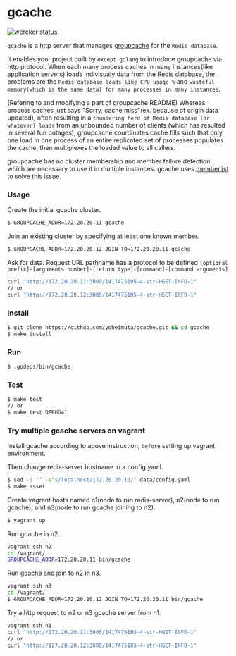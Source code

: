 # gcache

[![wercker status](https://app.wercker.com/status/1460654b98fc628d3697061b61281fea/m "wercker status")](https://app.wercker.com/project/bykey/1460654b98fc628d3697061b61281fea)

`gcache` is a http server that manages [groupcache](https://github.com/golang/groupcache) for the `Redis database`.

It enables your project built by `except golang` to introduce groupcache via http protocol. When each many process caches in many instances(like application servers) loads indivisualy data from the Redis database, the problems are the `Redis database loads like CPU usage %`  and `wasteful memory(which is the same data) for many processes in many instances`.

(Refering to and modifying a part of groupcache README) Whereas process caches just says "Sorry, cache miss"(ex. because of origin data updated), often resulting in a `thundering herd of Redis database (or whatever) loads` from an unbounded number of clients (which has resulted in several fun outages), groupcache coordinates cache fills such that only one load in one process of an entire replicated set of processes populates the cache, then multiplexes the loaded value to all callers.

groupcache has no cluster membership and member failure detection which are necessary to use it in multiple instances. gcache uses [memberlist](https://github.com/hashicorp/memberlist) to solve this issue.

### Usage

Create the initial gcache cluster.

```sh
$ GROUPCACHE_ADDR=172.20.20.11 gcache
```

Join an existing cluster by specifying at least one known member.

```sh
$ GROUPCACHE_ADDR=172.20.20.12 JOIN_TO=172.20.20.11 gcache
```

Ask for data. Request URL pathname has a protocol to be defined `[optional prefix]-[arguments number]-[return type]-[command]-[command arguments]`

```sh
curl "http://172.20.20.11:3000/1417475105-4-str-HGET-INFO-1"
// or
curl "http://172.20.20.12:3000/1417475105-4-str-HGET-INFO-1"
```

### Install

```sh
$ git clone https://github.com/yoheimuta/gcache.git && cd gcache
$ make install
```

### Run

```sh
$ .godeps/bin/gcache
```

### Test

```sh
$ make test
// or
$ make test DEBUG=1
```

### Try multiple gcache servers on vagrant

Install gcache according to above instruction, `before` setting up vagrant environment.

Then change redis-server hostname in a config.yaml.

```sh
$ sed -i '' -e"s/localhost/172.20.20.10/" data/config.yaml
$ make asset
```

Create vagrant hosts named n1(node to run redis-server), n2(node to run gcache), and n3(node to run gcache joining to n2).

```sh
$ vagrant up
```

Run gcache in n2.

```sh
vagrant ssh n2
cd /vagrant/
GROUPCACHE_ADDR=172.20.20.11 bin/gcache
```

Run gcache and join to n2 in n3.

```sh
vagrant ssh n3
cd /vagrant/
$ GROUPCACHE_ADDR=172.20.20.12 JOIN_TO=172.20.20.11 bin/gcache
```

Try a http request to n2 or n3 gcache server from n1.

```sh
vagrant ssh n1
curl "http://172.20.20.11:3000/1417475105-4-str-HGET-INFO-1"
// or
curl "http://127.20.20.12:3000/1417475105-4-str-HGET-INFO-1"
```
